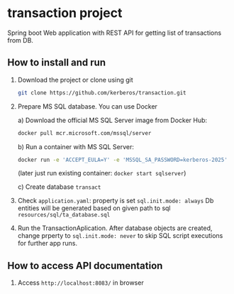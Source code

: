 # transaction project

Spring boot Web application with REST API for getting list of transactions from DB.

## How to install and run

1. Download the project or clone using git
   ```bash
   git clone https://github.com/kerberos/transaction.git
   ```

2. Prepare MS SQL database. You can use Docker

   a) Download the official MS SQL Server image from Docker Hub:
      ```bash
      docker pull mcr.microsoft.com/mssql/server
      ```

   b) Run a container with MS SQL Server:
   ```bash
   docker run -e 'ACCEPT_EULA=Y' -e 'MSSQL_SA_PASSWORD=kerberos-2025' -p 1433:1433 --name sqlserver -d mcr.microsoft.com/mssql/server
   ```
   (later just run existing container: `docker start sqlserver`)

   c) Create database `transact`

3. Check `application.yaml`: property is set `sql.init.mode: always`
   Db entities will be generated based on given path to sql `resources/sql/ta_database.sql`

4. Run the TransactionAplication.
   After database objects are created, change prperty to `sql.init.mode: never` to skip SQL script executions for further app runs.

## How to access API documentation

1. Access ```http://localhost:8083/``` in browser